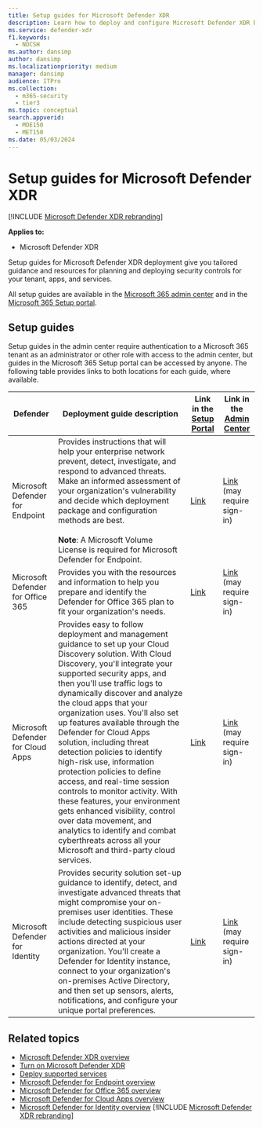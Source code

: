 ```yaml
---
title: Setup guides for Microsoft Defender XDR 
description: Learn how to deploy and configure Microsoft Defender XDR by using online setup guides 
ms.service: defender-xdr
f1.keywords: 
  - NOCSH
ms.author: dansimp
author: dansimp
ms.localizationpriority: medium
manager: dansimp
audience: ITPro
ms.collection: 
  - m365-security
  - tier3
ms.topic: conceptual
search.appverid: 
  - MOE150
  - MET150
ms.date: 05/03/2024
---
```


# Setup guides for Microsoft Defender XDR

[!INCLUDE [Microsoft Defender XDR rebranding](../includes/microsoft-defender.md)]

**Applies to:**
- Microsoft Defender XDR

Setup guides for Microsoft Defender XDR deployment give you tailored guidance and resources for planning and deploying security controls for your tenant, apps, and services. 

All setup guides are available in the [Microsoft 365 admin center](https://go.microsoft.com/fwlink/?linkid=2224913) and in the [Microsoft 365 Setup portal](https://go.microsoft.com/fwlink/?linkid=2230646).

## Setup guides

Setup guides in the admin center require authentication to a Microsoft 365 tenant as an administrator or other role with access to the admin center, but guides in the Microsoft 365 Setup portal can be accessed by anyone. The following table provides links to both locations for each guide, where available.

| Defender | Deployment guide description | Link in the [Setup Portal](https://go.microsoft.com/fwlink/?linkid=2220880) | Link in the [Admin Center](https://go.microsoft.com/fwlink/?linkid=2224913) |
|---------|---------|---------|---------|
| Microsoft Defender for Endpoint | Provides instructions that will help your enterprise network prevent, detect, investigate, and respond to advanced threats. Make an informed assessment of your organization's vulnerability and decide which deployment package and configuration methods are best. <br><br> **Note**: A Microsoft Volume License is required for Microsoft Defender for Endpoint. | [Link](https://go.microsoft.com/fwlink/?linkid=2223155) | [Link](https://go.microsoft.com/fwlink/?linkid=2224785) (may require sign-in) |
| Microsoft Defender for Office 365 | Provides you with the resources and information to help you prepare and identify the Defender for Office 365 plan to fit your organization's needs. | [Link](https://go.microsoft.com/fwlink/?linkid=2222971) | [Link](https://go.microsoft.com/fwlink/?linkid=2224784) (may require sign-in) |
| Microsoft Defender for Cloud Apps | Provides easy to follow deployment and management guidance to set up your Cloud Discovery solution. With Cloud Discovery, you'll integrate your supported security apps, and then you'll use traffic logs to dynamically discover and analyze the cloud apps that your organization uses. You'll also set up features available through the Defender for Cloud Apps solution, including threat detection policies to identify high-risk use, information protection policies to define access, and real-time session controls to monitor activity. With these features, your environment gets enhanced visibility, control over data movement, and analytics to identify and combat cyberthreats across all your Microsoft and third-party cloud services. | [Link](https://go.microsoft.com/fwlink/?linkid=2222969) | [Link](https://go.microsoft.com/fwlink/?linkid=2224814) (may require sign-in) |
| Microsoft Defender for Identity | Provides security solution set-up guidance to identify, detect, and investigate advanced threats that might compromise your on-premises user identities. These include detecting suspicious user activities and malicious insider actions directed at your organization. You'll create a Defender for Identity instance, connect to your organization's on-premises Active Directory, and then set up sensors, alerts, notifications, and configure your unique portal preferences. | [Link](https://go.microsoft.com/fwlink/?linkid=2222970) | [Link](https://go.microsoft.com/fwlink/?linkid=2224783) (may require sign-in) |

## Related topics

- [Microsoft Defender XDR overview](microsoft-365-defender.md)
- [Turn on Microsoft Defender XDR](m365d-enable.md)
- [Deploy supported services](deploy-supported-services.md)
- [Microsoft Defender for Endpoint overview](/defender-endpoint/microsoft-defender-endpoint)
- [Microsoft Defender for Office 365 overview](/defender-office-365/mdo-about)
- [Microsoft Defender for Cloud Apps overview](/cloud-app-security/what-is-cloud-app-security)
- [Microsoft Defender for Identity overview](/defender-for-identity/what-is)
[!INCLUDE [Microsoft Defender XDR rebranding](../includes/defender-m3d-techcommunity.md)]
